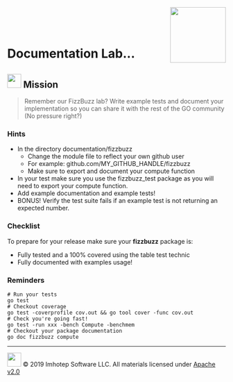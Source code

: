 <img src="../../assets/gophernand.png" align="right" width="128" height="auto"/>

<br/>
<br/>
<br/>

# Documentation Lab...

## <img src="../../assets/lab.png" width="auto" height="32"/> Mission

> Remember our FizzBuzz lab? Write example tests and document your implementation
> so you can share it with the rest of the GO community (No pressure right?)

### Hints

* In the directory documentation/fizzbuzz
  * Change the module file to reflect your own github user
  * For example: github.com/MY_GITHUB_HANDLE/fizzbuzz
  * Make sure to export and document your compute function
* In your test make sure you use the fizzbuzz_test package as you will need to
  export your compute function.
* Add example documentation and example tests!
* BONUS! Verify the test suite fails if an example test is not returning an expected number.

### Checklist

To prepare for your release make sure your **fizzbuzz** package is:

* Fully tested and a 100% covered using the table test technic
* Fully documented with examples usage!

### Reminders

```shell
# Run your tests
go test
# Checkout coverage
go test -coverprofile cov.out && go tool cover -func cov.out
# Check you're going fast!
go test -run xxx -bench Compute -benchmem
# Checkout your package documentation
go doc fizzbuzz compute
```

---
<img src="../../assets/imhotep_logo.png" width="32" height="auto"/> © 2019 Imhotep Software LLC.
All materials licensed under [Apache v2.0](http://www.apache.org/licenses/LICENSE-2.0)